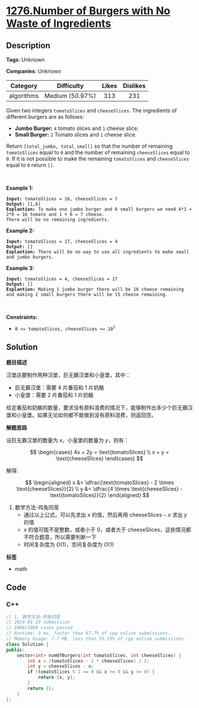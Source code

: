 # [1276.Number of Burgers with No Waste of Ingredients](https://leetcode.com/problems/number-of-burgers-with-no-waste-of-ingredients/description/)

## Description

**Tags**: Unknown

**Companies**: Unknown

|  Category  |   Difficulty    | Likes | Dislikes |
| :--------: | :-------------: | :---: | :------: |
| algorithms | Medium (50.97%) |  313  |   231    |

<p>Given two integers <code>tomatoSlices</code> and <code>cheeseSlices</code>. The ingredients of different burgers are as follows:</p>
<ul>
  <li><strong>Jumbo Burger:</strong> <code>4</code> tomato slices and <code>1</code> cheese slice.</li>
  <li><strong>Small Burger:</strong> <code>2</code> Tomato slices and <code>1</code> cheese slice.</li>
</ul>
<p>Return <code>[total_jumbo, total_small]</code> so that the number of remaining <code>tomatoSlices</code> equal to <code>0</code> and the number of remaining <code>cheeseSlices</code> equal to <code>0</code>. If it is not possible to make the remaining <code>tomatoSlices</code> and <code>cheeseSlices</code> equal to <code>0</code> return <code>[]</code>.</p>
<p>&nbsp;</p>
<p><strong class="example">Example 1:</strong></p>
<pre><code><strong>Input:</strong> tomatoSlices = 16, cheeseSlices = 7
<strong>Output:</strong> [1,6]
<strong>Explantion:</strong> To make one jumbo burger and 6 small burgers we need 4*1 + 2*6 = 16 tomato and 1 + 6 = 7 cheese.
There will be no remaining ingredients.</code></pre>
<p><strong class="example">Example 2:</strong></p>
<pre><code><strong>Input:</strong> tomatoSlices = 17, cheeseSlices = 4
<strong>Output:</strong> []
<strong>Explantion:</strong> There will be no way to use all ingredients to make small and jumbo burgers.</code></pre>
<p><strong class="example">Example 3:</strong></p>
<pre><code><strong>Input:</strong> tomatoSlices = 4, cheeseSlices = 17
<strong>Output:</strong> []
<strong>Explantion:</strong> Making 1 jumbo burger there will be 16 cheese remaining and making 2 small burgers there will be 15 cheese remaining.</code></pre>
<p>&nbsp;</p>
<p><strong>Constraints:</strong></p>
<ul>
  <li><code>0 &lt;= tomatoSlices, cheeseSlices &lt;= 10<sup>7</sup></code></li>
</ul>

## Solution

**题目描述**

汉堡店要制作两种汉堡，巨无霸汉堡和小皇堡，其中：

- 巨无霸汉堡：需要 4 片番茄和 1 片奶酪
- 小皇堡：需要 2 片番茄和 1 片奶酪

给定番茄和奶酪的数量，要求没有原料浪费的情况下，能够制作出多少个巨无霸汉堡和小皇堡。如果无论如何都不能做到没有原料浪费，则返回空。

**解题思路**

设巨无霸汉堡的数量为 $x$，小皇堡的数量为 $y$，则有：

$$
\begin{cases}
4x + 2y = \text{tomatoSlices} \\
x + y = \text{cheeseSlices}
\end{cases}
$$

解得:

$$
\begin{aligned}
x &= \dfrac{\text{tomatoSlices} - 2 \times \text{cheeseSlices}}{2} \\
y &= \dfrac{4 \times \text{cheeseSlices} - \text{tomatoSlices}}{2}
\end{aligned}
$$

1. 数学方法-鸡兔同笼
   - 通过以上公式，可以先求出 $x$ 的值，然后再用 $\text{cheeseSlices} - x$ 求出 $y$ 的值
   - $x$ 的值可能不是整数，或者小于 0，或者大于 $\text{cheeseSlices}$，这些情况都不符合题意，所以需要判断一下
   - 时间复杂度为 $O(1)$，空间复杂度为 $O(1)$

**标签**

- math

<!-- code start -->
## Code

### C++

```cpp
// 1. 数学方法-鸡兔同笼
// 2024-01-19 submission
// 1008/1008 cases passed
// Runtime: 3 ms, faster than 67.7% of cpp online submissions.
// Memory Usage: 7.7 MB, less than 55.33% of cpp online submissions.
class Solution {
public:
    vector<int> numOfBurgers(int tomatoSlices, int cheeseSlices) {
        int x = (tomatoSlices - 2 * cheeseSlices) / 2;
        int y = cheeseSlices - x;
        if (tomatoSlices % 2 == 0 && x >= 0 && y >= 0) {
            return {x, y};
        }
        return {};
    }
};
```

<!-- code end -->
